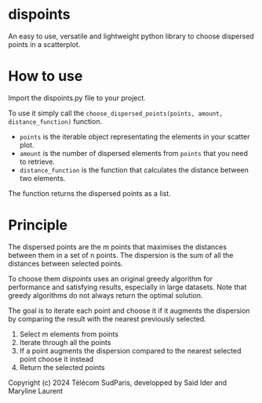 # dispoints
An easy to use, versatile and lightweight python library to choose dispersed points in a scatterplot.

# How to use

Import the dispoints.py file to your project.

To use it simply call the `choose_dispersed_points(points, amount, distance_function)` function. 
- `points` is the iterable object representating the elements in your scatter plot.
- `amount` is the number of dispersed elements from `points` that you need to retrieve.
- `distance_function` is the function that calculates the distance between two elements.

The function returns the dispersed points as a list.

# Principle

The dispersed points are the m points that maximises the distances between them in a set of n points. The dispersion is the sum of all the distances between selected points.

To choose them *dispoints* uses an original greedy algorithm for performance and satisfying results, especially in large datasets. Note that greedy algorithms do not always return the optimal solution.

The goal is to iterate each point and choose it if it augments the dispersion by comparing the result with the nearest previously selected.

1) Select m elements from points
2) Iterate through all the points
3) If a point augments the dispersion compared to the nearest selected point choose it instead
4) Return the selected points


Copyright (c) 2024 Télécom SudParis, developped by Said Ider and Maryline Laurent
